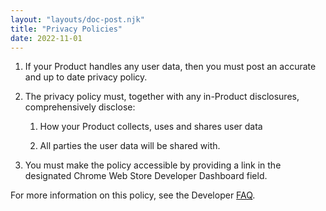 ```yaml
---
layout: "layouts/doc-post.njk"
title: "Privacy Policies"
date: 2022-11-01
---
```


1. If your Product handles any user data, then you must post an accurate and up to date privacy policy.

1. The privacy policy must, together with any in-Product disclosures, comprehensively disclose:

    1. How your Product collects, uses and shares user data

    1. All parties the user data will be shared with.

1. You must make the policy accessible by providing a link in the designated Chrome Web Store Developer Dashboard field.

For more information on this policy, see the Developer [FAQ][faq].

[faq]: /docs/webstore/user_data/
